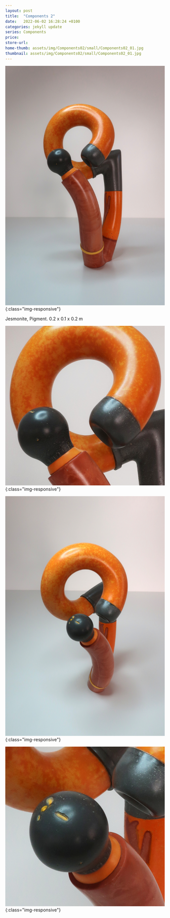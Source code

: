 ```yaml
---
layout: post
title:  "Components 2"
date:   2022-06-02 16:28:24 +0100
categories: jekyll update
series: Components
price: 
store-url: 
home-thumb: assets/img/Components02/small/Components02_01.jpg
thumbnail: assets/img/Components02/small/Components02_01.jpg
---
```


![Components 1 Sculpture](/assets/img/Components02/Components02_01.jpg){:class="img-responsive"}

Jesmonite, Pigment. 0.2 x 0.1 x 0.2 m

![Components 1 Sculpture](/assets/img/Components02/Components02_02.jpg){:class="img-responsive"}

![Components 1 Sculpture](/assets/img/Components02/Components02_03.jpg){:class="img-responsive"}

![Components 1 Sculpture](/assets/img/Components02/Components02_04.jpg){:class="img-responsive"}

